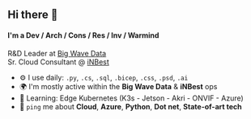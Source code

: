 ## Hi there 👋

#### I'm a Dev / Arch / Cons / Res / Inv / Warmind

R&D Leader at [Big Wave Data](https://bigwavedata.mx/)<br>
Sr. Cloud Consultant @ [iNBest](https://www.inbest.cloud/)

- ⚙️ I use daily: `.py`, `.cs`, `.sql`, `.bicep`, `.css`, `.psd`, `.ai`
- 🌍 I'm mostly active within the **Big Wave Data** & **iNBest** ops
- 🌱 Learning: Edge Kubernetes (K3s - Jetson - Akri - ONVIF - Azure)
- 💬 `ping` me about **Cloud**, **Azure**, **Python**, **Dot net**, **State-of-art tech**
<!--
**Kahuna-Honu/Kahuna-Honu** is a ✨ _special_ ✨ repository because its `README.md` (this file) appears on your GitHub profile.

Here are some ideas to get you started:

- 🔭 I’m currently working on ...
- 🌱 I’m currently learning ...
- 👯 I’m looking to collaborate on ...
- 🤔 I’m looking for help with ...
- 💬 Ask me about ...
- 📫 How to reach me: ...
- 😄 Pronouns: ...
- ⚡ Fun fact: ...
-->
